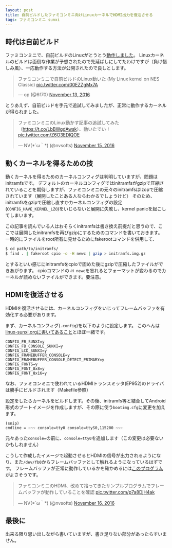 ```yaml
---
layout: post
title: 自前ビルドしたファミコンミニ向けLinuxカーネルでHDMI出力を復活させる
tags: ファミコンミニ sunxi
---
```


## 時代は自前ビルド

ファミコンミニで、自前ビルドのLinuxがとうとう[動作しました](http://blog.urandom.team/post/my-linux-kernel-on-nesclassic/)。
Linuxカーネルのビルドは面倒な作業が予想されたので先延ばしにしてたわけですが（負け惜しみ風）、一応動作する方法が公開されたので良しとします。

<!--more-->

<blockquote class="twitter-tweet" data-lang="en"><p lang="ja" dir="ltr">ファミコンミニで自前ビルドのLinux動いた (My Linux kernel on NES Classic) <a href="https://t.co/00EZZgMx7A">pic.twitter.com/00EZZgMx7A</a></p>&mdash; op (@6f70) <a href="https://twitter.com/6f70/status/797939754528444416">November 13, 2016</a></blockquote>

とりあえず、自前ビルドを手元で追試してみましたが、正常に動作するカーネルが得られました。

<blockquote class="twitter-tweet" data-lang="en"><p lang="ja" dir="ltr">ファミコンミニのLinux動かす記事の追試してみた（<a href="https://t.co/LbBWgdAwsk">https://t.co/LbBWgdAwsk</a>）、動いたでい！ <a href="https://t.co/Z6O3EDlQOE">pic.twitter.com/Z6O3EDlQOE</a></p>&mdash; NV(*´ω｀*) (@nvsofts) <a href="https://twitter.com/nvsofts/status/798569114126073856">November 15, 2016</a></blockquote>

## 動くカーネルを得るための技

動くカーネルを得るためのカーネルコンフィグは判明していますが、問題はinitramfsです。
デフォルトのカーネルコンフィグではinitramfsがgzipで圧縮されていることを期待しますが、ファミコンミニの元々のinitramfsはlzopで圧縮されています（展開したことある人ならわかるでしょうけど）
そのため、initramfsをgzipで圧縮し直すかカーネルコンフィグの設定(`CONFIG_HAVE_KERNEL_LZO`)をいじらないと展開に失敗し、kernel panicを起こしてしまいます。

この記事を読んでいる人はおそらくinitramfsは書き換え前提だと思うので、ここでは展開したinitramfsを再びgzipにするためのコマンドを書いておきます。
一時的にファイルをroot所有に見せるためにfakerootコマンドを併用して、

```bash
$ cd path/to/initramfs/
$ find . | fakeroot cpio -o -H newc | gzip > initramfs.img.gz
```

とするといい感じにinitramfsをcpioで固めた後にgzipで圧縮したファイルができあがります。
cpioコマンドの`-H newc`を忘れるとフォーマットが変わるのでカーネルが読めないファイルができます。要注意。

## HDMIを復活させる

HDMIを復活させるには、カーネルコンフィグをいじってフレームバッファを有効化する必要があります。

まず、カーネルコンフィグ(`.config`)を以下のように設定します。
このへんは[linux-sunxi.orgに書いてあること](http://linux-sunxi.org/Display)とほぼ一緒です。

```text
CONFIG_FB_SUNXI=y
CONFIG_FB_CONSOLE_SUNXI=y
CONFIG_LCD_SUNXI=y
CONFIG_FRAMEBUFFER_CONSOLE=y
CONFIG_FRAMEBUFFER_CONSOLE_DETECT_PRIMARY=y
CONFIG_FONTS=y
CONFIG_FONT_8x8=y
CONFIG_FONT_8x16=y
```

なお、ファミコンミニで使われているHDMIトランスミッタ(EP952)のドライバは勝手にビルドされます（Makefile参照）

設定をしたらカーネルをビルドします。その後、initramfs等と結合してAndroid形式のブートイメージを作成しますが、その際に使う`bootimg.cfg`に変更を加えます。

```text
(snip)
cmdline = ~~~ console=tty0 console=ttyS0,115200 ~~~
```

元々あった`console=`の前に、`console=tty0`を追加します（この変更は必要ないかもしれません）

こうして作成したイメージで起動させるとHDMIの信号が出力されるようになり、また`/dev/fb0`からフレームバッファとして触れるようになっているはずです。
フレームバッファが正常に動作しているかを確かめるには[このプログラム](https://gist.github.com/rafalrusin/1482697)がよさそうです。

<blockquote class="twitter-tweet" data-lang="en"><p lang="ja" dir="ltr">ファミコンミニのHDMI、改めて拾ってきたサンプルプログラムでフレームバッファが動作していることを確認 <a href="https://t.co/p7a8DjH4ak">pic.twitter.com/p7a8DjH4ak</a></p>&mdash; NV(*´ω｀*) (@nvsofts) <a href="https://twitter.com/nvsofts/status/798894189383553024">November 16, 2016</a></blockquote>

## 最後に

出来る限り思い出しながら書いていますが、書き足りない部分があったらすいません。
